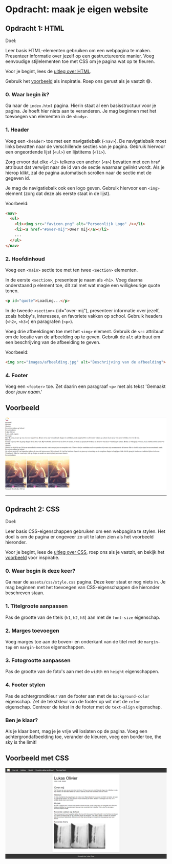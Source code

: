 # Opdracht: maak je eigen website

## Opdracht 1: HTML

Doel:

Leer basis HTML-elementen gebruiken om een webpagina te maken.
Presenteer informatie over jezelf op een gestructureerde manier.
Voeg eenvoudige stijlelementen toe met CSS om je pagina wat op te fleuren.

Voor je begint, lees de [uitleg over HTML](Hoe%20werk%20je%20met%20HTML%20&%20CSS.md).

Gebruik het [voorbeeld](#voorbeeld) als inspiratie. Roep ons gerust als je vastzit 😄.

### 0. Waar begin ik?

Ga naar de `index.html` pagina. Hierin staat al een basisstructuur voor je pagina. Je hoeft hier niets aan te veranderen. Je mag beginnen met het toevoegen van elementen in de `<body>`.

### 1. Header

Voeg een `<header>` toe met een navigatiebalk (`<nav>`). De navigatiebalk moet links bevatten naar de verschillende secties van je pagina. Gebruik hiervoor een ongeordende lijst (`<ul>`) en lijstitems (`<li>`).

Zorg ervoor dat elke `<li>` telkens een anchor (`<a>`)  bevatten met een `href` attribuut dat verwijst naar de id van de sectie waarnaar gelinkt wordt. Als je hierop klikt, zal de pagina automatisch scrollen naar de sectie met de gegeven id.

Je mag de navigatiebalk ook een logo geven. Gebruik hiervoor een `<img>` element (zorg dat deze als eerste staat in de lijst).

Voorbeeld:

```html
<nav>
  <ul>
    <li><img src="favicon.png" alt="Persoonlijk Logo" /></li>
    <li><a href="#over-mij">Over mij</a></li>
    ...
  </ul>
</nav>
```

### 2. Hoofdinhoud

Voeg een `<main>` sectie toe met ten twee `<section>` elementen.

In de eerste `<section>`, presenteer je naam als `<h1>`. Voeg daarna onderstaand p element toe, dit zal met wat magie een willigkeurige quote tonen.

```html
<p id="quote">Loading...</p>
```

In de tweede `<section>` (id="over-mij"), presenteer informatie over jezelf, zoals hobby's, interesses, en favoriete vakken op school. Gebruik headers (`<h2>`, `<h3>`) en paragrafen (`<p>`).

Voeg drie afbeeldingen toe met het `<img>` element. Gebruik de `src` attribuut om de locatie van de afbeelding op te geven. Gebruik de `alt` attribuut om een beschrijving van de afbeelding te geven.

Voorbeeld:

```html
<img src="images/afbeelding.jpg" alt="Beschrijving van de afbeelding">
```

### 4. Footer

Voeg een `<footer>` toe. Zet daarin een paragraaf `<p>` met als tekst 'Gemaakt door *jouw naam*.'

## Voorbeeld

![Alt text](voorbeeld-html.png)

---

## Opdracht 2: CSS

Doel:

Leer basis CSS-eigenschappen gebruiken om een webpagina te stylen. Het doel is om de pagina er ongeveer zo uit te laten zien als het voorbeeld hieronder.

Voor je begint, lees de [uitleg over CSS](Hoe%20werk%20je%20met%20HTML%20&%20CSS.md), roep ons als je vastzit, en bekijk het [voorbeeld](#voorbeeld-met-css) voor inspiratie.

### 0. Waar begin ik deze keer?

Ga naar de `assets/css/style.css` pagina. Deze keer staat er nog niets in. Je mag beginnen met het toevoegen van CSS-eigenschappen die hieronder beschreven staan.

### 1. Titelgroote aanpassen

Pas de grootte van de titels (`h1`, `h2`, `h3`) aan met de `font-size` eigenschap.

### 2. Marges toevoegen

Voeg marges toe aan de boven- en onderkant van de titel met de `margin-top` en `margin-bottom` eigenschappen.

### 3. Fotogrootte aanpassen

Pas de grootte van de foto's aan met de `width` en `height` eigenschappen.

### 4. Footer stylen

Pas de achtergrondkleur van de footer aan met de `background-color` eigenschap.
Zet de tekstkleur van de footer op wit met de `color` eigenschap.
Centreer de tekst in de footer met de `text-align` eigenschap.

### Ben je klaar?

Als je klaar bent, mag je je vrije wil loslaten op de pagina. Voeg een achtergrondafbeelding toe, verander de kleuren, voeg een border toe, the sky is the limit!

## Voorbeeld met CSS

![Alt text](voorbeeld-css.png)
